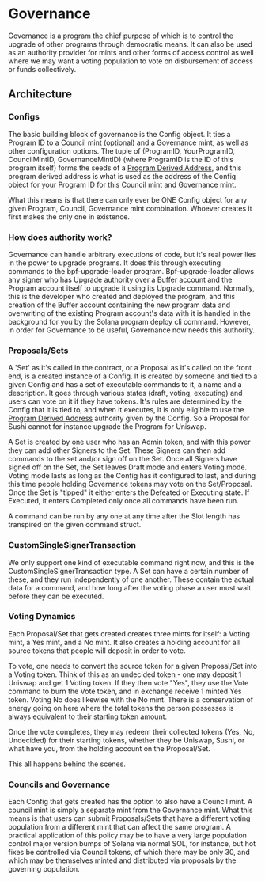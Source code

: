 # Governance

Governance is a program the chief purpose of which is to control the upgrade of other programs through democratic means.
It can also be used as an authority provider for mints and other forms of access control as well where we may want
a voting population to vote on disbursement of access or funds collectively.

## Architecture

### Configs

The basic building block of governance is the Config object. It ties a Program ID to a Council mint (optional)
and a Governance mint, as well as other configuration options. The tuple of
(ProgramID, YourProgramID, CouncilMintID, GovernanceMintID) (where ProgramID is the ID of this program itself)
forms the seeds of a [Program Derived Address](https://docs.solana.com/developing/programming-model/calling-between-programs#program-derived-addresses),
and this program derived address is what is used as the address of the Config object for your Program ID
for this Council mint and Governance mint.

What this means is that there can only ever be ONE Config object for any given Program, Council, Governance
mint combination. Whoever creates it first makes the only one in existence.

### How does authority work?

Governance can handle arbitrary executions of code, but it's real power lies in the power to upgrade programs.
It does this through executing commands to the bpf-upgrade-loader program.
Bpf-upgrade-loader allows any signer who has Upgrade authority over a Buffer account and the Program account itself
to upgrade it using its Upgrade command.
Normally, this is the developer who created and deployed the program, and this creation of the Buffer account containing
the new program data and overwriting of the existing Program account's data with it is handled in the background for you
by the Solana program deploy cli command.
However, in order for Governance to be useful, Governance now needs this authority.

### Proposals/Sets

A 'Set' as it's called in the contract, or a Proposal as it's called on the front end, is a created instance of a Config.
It is created by someone and tied to a given Config and has a set of executable commands to it, a name and a description.
It goes through various states (draft, voting, executing) and users can vote on it if they have tokens.
It's rules are determined by the Config that it is tied to, and when it executes,
it is only eligible to use the [Program Derived Address](https://docs.solana.com/developing/programming-model/calling-between-programs#program-derived-addresses)
authority given by the Config.
So a Proposal for Sushi cannot for instance upgrade the Program for Uniswap.

A Set is created by one user who has an Admin token, and with this power they can add other Signers to the Set.
These Signers can then add commands to the set and/or sign off on the Set. Once all Signers have signed off on the Set,
the Set leaves Draft mode and enters Voting mode.
Voting mode lasts as long as the Config has it configured to last, and during this time
people holding Governance tokens may vote on the
Set/Proposal. Once the Set is "tipped" it either enters the Defeated or Executing state. If Executed, it
enters Completed only once all commands have been run.

A command can be run by any one at any time after the Slot length has transpired on the given command struct.

### CustomSingleSignerTransaction

We only support one kind of executable command right now, and this is the CustomSingleSignerTransaction type.
A Set can have a certain number of these, and they run independently of one another.
These contain the actual data for a command, and how long after the voting phase a user must wait before they can be executed.

### Voting Dynamics

Each Proposal/Set that gets created creates three mints for itself: a Voting mint, a Yes mint, and a No mint.
It also creates a holding account for all source tokens that people will deposit in order to vote.

To vote, one needs to convert the source token for a given Proposal/Set into a Voting token.
Think of this as an undecided token - one may deposit 1 Uniswap and get 1 Voting token. If they then vote "Yes",
they use the Vote command to burn the Vote token, and in exchange receive 1 minted Yes token.
Voting No does likewise with the No mint.
There is a conservation of energy going on here where the total tokens the person possesses
is always equivalent to their starting token amount.

Once the vote completes, they may redeem their collected tokens (Yes, No, Undecided) for their starting tokens,
whether they be Uniswap, Sushi, or what have you, from the holding account on the Proposal/Set.

This all happens behind the scenes.

### Councils and Governance

Each Config that gets created has the option to also have a Council mint.
A council mint is simply a separate mint from the Governance mint.
What this means is that users can submit Proposals/Sets that have a different voting population from a different mint
that can affect the same program. A practical application of this policy may be to have a very large population control
major version bumps of Solana via normal SOL, for instance, but hot fixes be controlled via Council tokens,
of which there may be only 30, and which may be themselves minted and distributed via proposals by the governing population.
